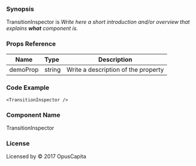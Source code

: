 ### Synopsis

TransitionInspector is 
*Write here a short introduction and/or overview that explains **what** component is.*

### Props Reference

| Name                           | Type                    | Description                                                 |
| ------------------------------ | :---------------------- | ----------------------------------------------------------- |
| demoProp                       | string                  | Write a description of the property                         |

### Code Example

```
<TransitionInspector />
```

### Component Name

TransitionInspector

### License

Licensed by © 2017 OpusCapita

